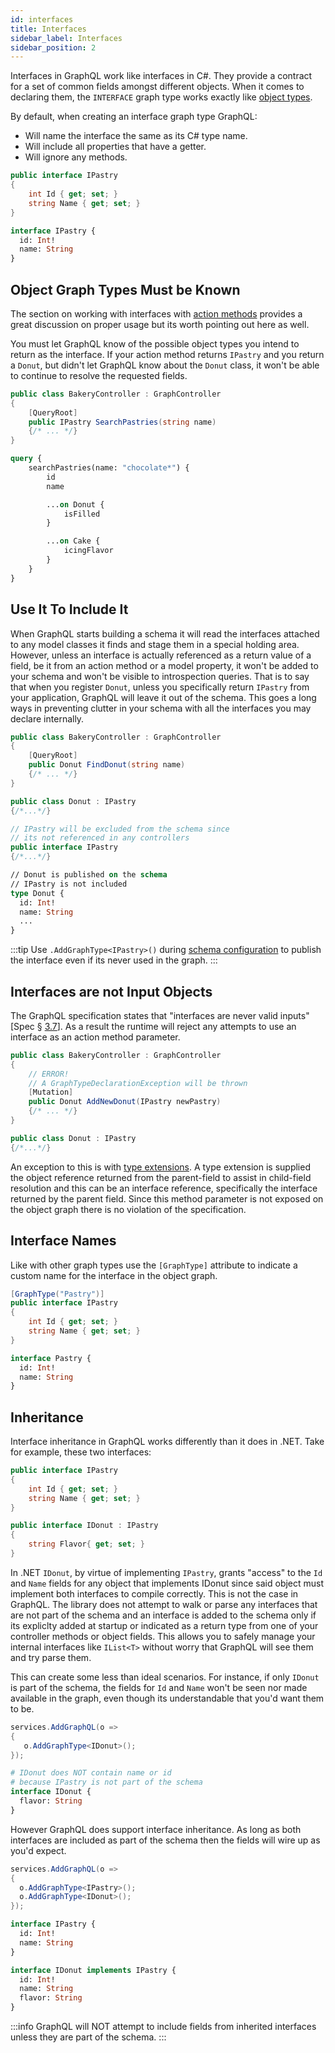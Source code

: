 ```yaml
---
id: interfaces
title: Interfaces
sidebar_label: Interfaces
sidebar_position: 2
---
```


Interfaces in GraphQL work like interfaces in C#. They provide a contract for a set of common fields amongst different objects. When it comes to declaring them, the `INTERFACE` graph type works exactly like [object types](./objects).

By default, when creating an interface graph type GraphQL:

-   Will name the interface the same as its C# type name.
-   Will include all properties that have a getter.
-   Will ignore any methods.


```csharp title="IPastry.cs"
public interface IPastry
{
    int Id { get; set; }
    string Name { get; set; }
}
```
```graphql title="IPastry Type Definition"
interface IPastry {
  id: Int!
  name: String
}
```

## Object Graph Types Must be Known

The section on working with interfaces with [action methods](../controllers/actions#working-with-interfaces) provides a great discussion on proper usage but its worth pointing out here as well.

You must let GraphQL know of the possible object types you intend to return as the interface. If your action method returns `IPastry` and you return a `Donut`, but didn't let GraphQL know about the `Donut` class, it won't be able to continue to resolve the requested fields.

```csharp title="BakeryController.cs"
public class BakeryController : GraphController
{
    [QueryRoot]
    public IPastry SearchPastries(string name)
    {/* ... */}
}
```

```graphql title="Query"
query {
    searchPastries(name: "chocolate*") {
        id
        name

        ...on Donut {
            isFilled
        }

        ...on Cake {
            icingFlavor
        }
    }
}
```

## Use It To Include It

When GraphQL starts building a schema it will read the interfaces attached to any model classes it finds and stage them in a special holding area. However, unless an interface is actually referenced as a return value of a field, be it from an action method or a model property, it won't be added to your schema and won't be visible to introspection queries. That is to say that when you register `Donut`, unless you specifically return `IPastry` from your application, GraphQL will leave it out of the schema. This goes a long ways in preventing clutter in your schema with all the interfaces you may declare internally.

```csharp title="IPastry is never used"
public class BakeryController : GraphController
{
    [QueryRoot]
    public Donut FindDonut(string name)
    {/* ... */}
}

public class Donut : IPastry
{/*...*/}

// IPastry will be excluded from the schema since
// its not referenced in any controllers
public interface IPastry
{/*...*/}
```


```graphql title="Type Definitions"
// Donut is published on the schema
// IPastry is not included
type Donut {
  id: Int!
  name: String
  ...
}
```


:::tip 
 Use `.AddGraphType<IPastry>()` during [schema configuration](../reference/schema-configuration) to publish the interface even if its never used in the graph.
:::

## Interfaces are not Input Objects

The GraphQL specification states that "interfaces are never valid inputs" [Spec § [3.7](https://graphql.github.io/graphql-spec/October2021/#sec-Interfaces)]. As a result the runtime will reject any attempts to use an interface as an action method parameter.

```csharp title="Interfaces cannot be used as input arguments"
public class BakeryController : GraphController
{
    // ERROR!
    // A GraphTypeDeclarationException will be thrown
    [Mutation]
    public Donut AddNewDonut(IPastry newPastry)
    {/* ... */}
}

public class Donut : IPastry
{/*...*/}
```

An exception to this is with [type extensions](../controllers/type-extensions). A type extension is supplied the object reference returned from the parent-field to assist in child-field resolution and this can be an interface reference, specifically the interface returned by the parent field. Since this method parameter is not exposed on the object graph there is no violation of the specification.

## Interface Names

Like with other graph types use the `[GraphType]` attribute to indicate a custom name for the interface in the object graph.


```csharp title="Interface Custom Name"
[GraphType("Pastry")]
public interface IPastry
{
    int Id { get; set; }
    string Name { get; set; }
}
```

```graphql title="Graph Type Definition"
interface Pastry {
  id: Int!
  name: String
}
```

## Inheritance

Interface inheritance in GraphQL works differently than it does in .NET.  Take for example, these two interfaces:


```csharp title="C# Interface Inheritance"
public interface IPastry
{
    int Id { get; set; }
    string Name { get; set; }
}

public interface IDonut : IPastry
{
    string Flavor{ get; set; }
}
```

In .NET `IDonut`, by virtue of implementing `IPastry`, grants "access" to the `Id` and `Name` fields for any object that implements IDonut since said object must implement both interfaces to compile correctly. This is not the case in GraphQL. The library does not attempt to walk or parse any interfaces that are not part of the schema and an interface is added to the schema only if its expliclty added at startup or indicated as a return type from one of your controller methods or object fields. This allows you to safely manage your internal interfaces like `IList<T>` without worry that GraphQL will see them and try parse them. 

This can create some less than ideal scenarios. For instance, if only `IDonut` is part of the schema, the fields for `Id` and `Name` won't be seen nor made available in the graph, even though its understandable that you'd want them to be.


```csharp title="Startup Code"
services.AddGraphQL(o => 
{
   o.AddGraphType<IDonut>();
});
```

```graphql title="IDonut Type Definition"
# IDonut does NOT contain name or id
# because IPastry is not part of the schema
interface IDonut {
  flavor: String
}
```

However GraphQL does support interface inheritance. As long as both interfaces are included as part of the schema then the fields will wire up as you'd expect.


```csharp title="Startup Code"
services.AddGraphQL(o => 
{
  o.AddGraphType<IPastry>();
  o.AddGraphType<IDonut>();
});
```


```graphql title="Type Definitions"
interface IPastry {  
  id: Int!
  name: String
}

interface IDonut implements IPastry {  
  id: Int!
  name: String
  flavor: String
}
```

:::info
GraphQL will NOT attempt to include fields from inherited interfaces unless they are part of the schema.
:::